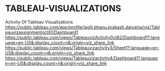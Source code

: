 # TABLEAU-VISUALIZATIONS
Activity Of Tableau Visualizations
https://public.tableau.com/app/profile/jagili.bhanu.prakash.daivajna/viz/Tableauvizassignmentoct81/Dashboard1
https://public.tableau.com/views/TableauvizActivity0ct82/Dashboard1?:language=en-US&:display_count=n&:origin=viz_share_link
https://public.tableau.com/views/Tableauvizactivity3/Sheet1?:language=en-US&:display_count=n&:origin=viz_share_link
https://public.tableau.com/views/Tableauvizactivity4/Dashboard1?:language=en-US&:display_count=n&:origin=viz_share_link
